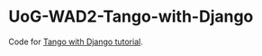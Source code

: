 # UoG-WAD2-Tango-with-Django

Code for [Tango with Django tutorial](http://www.tangowithdjango.com/).
